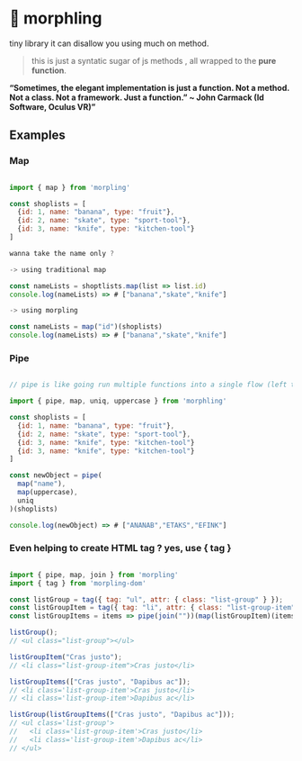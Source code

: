 # 🌊 morphling
tiny library it can disallow you using much on method.
> this is just a syntatic sugar of js methods , all wrapped to the **pure function**.

**“Sometimes, the elegant implementation is just a function. Not a method. Not a class. Not a framework. Just a function.” ~ John Carmack (Id Software, Oculus VR)”**

## Examples

### Map

```js

import { map } from 'morpling'

const shoplists = [
  {id: 1, name: "banana", type: "fruit"},
  {id: 2, name: "skate", type: "sport-tool"},
  {id: 3, name: "knife", type: "kitchen-tool"}
]

wanna take the name only ?

-> using traditional map

const nameLists = shoptlists.map(list => list.id)
console.log(nameLists) => # ["banana","skate","knife"]

-> using morpling

const nameLists = map("id")(shoplists)
console.log(nameLists) => # ["banana","skate","knife"]
```

### Pipe
```js

// pipe is like going run multiple functions into a single flow (left to right)

import { pipe, map, uniq, uppercase } from 'morphling'

const shoplists = [
  {id: 1, name: "banana", type: "fruit"},
  {id: 2, name: "skate", type: "sport-tool"},
  {id: 3, name: "knife", type: "kitchen-tool"}
  {id: 3, name: "knife", type: "kitchen-tool"}
]

const newObject = pipe(
  map("name"),
  map(uppercase),
  uniq
)(shoplists)

console.log(newObject) => # ["ANANAB","ETAKS","EFINK"]

```

### Even helping to create HTML tag ? yes, use { tag }
```js

import { pipe, map, join } from 'morpling'
import { tag } from 'morpling-dom'

const listGroup = tag({ tag: "ul", attr: { class: "list-group" } });
const listGroupItem = tag({ tag: "li", attr: { class: "list-group-item" } });
const listGroupItems = items => pipe(join(""))(map(listGroupItem)(items));

listGroup();
// <ul class="list-group"></ul>

listGroupItem("Cras justo");
// <li class="list-group-item">Cras justo</li>

listGroupItems(["Cras justo", "Dapibus ac"]);
// <li class='list-group-item'>Cras justo</li>
// <li class='list-group-item'>Dapibus ac</li>

listGroup(listGroupItems(["Cras justo", "Dapibus ac"]));
// <ul class='list-group'>
//   <li class='list-group-item'>Cras justo</li>
//   <li class='list-group-item'>Dapibus ac</li>
// </ul>

```
